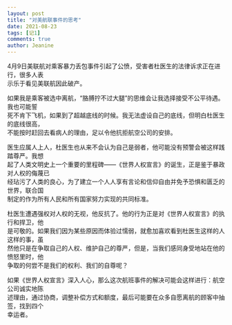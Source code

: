 ```yaml
---
layout: post
title: "对美航联事件的思考"
date: 2021-08-23 
tags: [记1]
comments: true
author: Jeanine 
---
```

4月9日美联航对乘客暴力丢包事件引起了公愤，受害者杜医生的法律诉求正在进行，很多人表  
示乐于看见美联航因此破产。  

如果我是乘客被选中离航，“胳膊拧不过大腿”的思维会让我选择接受不公平待遇。我也可能誓  
死不肯下飞机，如果到了超越底线的时候。我无法虚设自己的底线，但明白杜医生的底线很高，  
不能按时赶回去看病人的理由，足以令他抗拒航空公司的安排。  

医生应属人上人，杜医生也从来不会认为自己是弱者，他可能没有预警会被这样践踏尊严。我想  
起了人类文明史上一个重要的里程碑——《世界人权宣言》的诞生，正是鉴于暴政对人权的侮蔑已  
经玷污了人类的良心，为了建立一个人人享有言论和信仰自由并免予恐惧和匮乏的世界，联合国  
制定的作为所有人民和所有国家努力实现的共同标准。  

杜医生遭遇强权对人权的无视，他反抗了。他的行为正是对《世界人权宣言》的执行和捍卫，他  
是可敬的。如果我们因为某些原因而体验过懦弱，就愈加喜欢看到杜医生这样的人这样的事，虽  
然他只是在争取自己的人权、维护自己的尊严，但是，当我们感同身受地站在他的愤怒里时，他  
争取的何尝不是我们的权利、我们的自尊呢？  

如果《世界人权宣言》深入人心，那么这次航班事件的解决可能会这样进行：航空公司诚实地陈  
述理由，通过协商，调整补偿方式和额度，最后可能要在众多自愿离航的顾客中抽签，找到四个  
幸运者。
